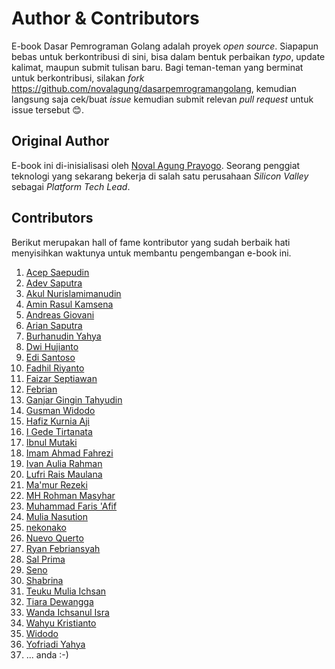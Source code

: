 # Author & Contributors

E-book Dasar Pemrograman Golang adalah proyek *open source*. Siapapun bebas untuk berkontribusi di sini, bisa dalam bentuk perbaikan *typo*, update kalimat, maupun submit tulisan baru. Bagi teman-teman yang berminat untuk berkontribusi, silakan *fork* https://github.com/novalagung/dasarpemrogramangolang, kemudian langsung saja cek/buat *issue* kemudian submit relevan *pull request* untuk issue tersebut 😊.


## Original Author

E-book ini di-inisialisasi oleh [Noval Agung Prayogo](https://linktr.ee/novalagung). Seorang penggiat teknologi yang sekarang bekerja di salah satu perusahaan *Silicon Valley* sebagai *Platform Tech Lead*.

## Contributors

Berikut merupakan hall of fame kontributor yang sudah berbaik hati menyisihkan waktunya untuk membantu pengembangan e-book ini.

1. [Acep Saepudin](https://github.com/acepsaepudin)
1. [Adev Saputra](https://github.com/adev22)
1. [Akul Nurislamimanudin](https://github.com/akulnurislam)
1. [Amin Rasul Kamsena](https://github.com/seno-ark)
1. [Andreas Giovani](https://github.com/compatc)
1. [Arian Saputra](https://github.com/Rhyanz46)
1. [Burhanudin Yahya](https://github.com/burhanudinyahya)
1. [Dwi Hujianto](https://github.com/dwihujianto)
1. [Edi Santoso](https://github.com/repodevs)
1. [Fadhil Riyanto](https://github.com/fadhil-riyanto)
1. [Faizar Septiawan](https://github.com/icarrr)
1. [Febrian](https://github.com/febri4n)
1. [Ganjar Gingin Tahyudin](https://github.com/zarszz)
1. [Gusman Widodo](https://github.com/gusmanwidodo)
1. [Hafiz Kurnia Aji](https://github.com/hafizkurniaaji)
1. [I Gede Tirtanata](https://github.com/gedenata)
1. [Ibnul Mutaki](https://github.com/cacing69)
1. [Imam Ahmad Fahrezi](https://github.com/imamcenter)
1. [Ivan Aulia Rahman](https://github.com/ivanauliaa)
1. [Lufri Rais Maulana](https://github.com/raismaulana)
1. [Ma'mur Rezeki](https://github.com/erzqy)
1. [MH Rohman Masyhar](https://github.com/rohmanhm)
1. [Muhammad Faris 'Afif](https://github.com/muhfaris)
1. [Mulia Nasution](https://github.com/mul14)
1. [nekonako](https://github.com/nekonako)
1. [Nuevo Querto](https://github.com/NuevoQuerto)
1. [Ryan Febriansyah](https://github.com/sodrooome)
1. [Sal Prima](https://github.com/salprima)
1. [Seno](https://github.com/seno-ark)
1. [Shabrina](https://github.com/renaissains)
1. [Teuku Mulia Ichsan](https://github.com/teukumulya-ichsan)
1. [Tiara Dewangga](https://github.com/ktiarad)
1. [Wanda Ichsanul Isra](https://github.com/wlisrausr)
1. [Wahyu Kristianto](https://github.com/Kristories)
1. [Widodo](https://github.com/purwowd)
1. [Yofriadi Yahya](https://github.com/yofriadi)
1. ... anda :-) 
